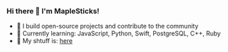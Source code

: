 ### Hi there 👋 I'm MapleSticks!  
- 🌟 I build open-source projects and contribute to the community  
- 🌱 Currently learning: JavaScript, Python, Swift, PostgreSQL, C++, Ruby
- 📝 My shtuff is: [here](https://mxplesticks.github.io/MapleVisuals/)
